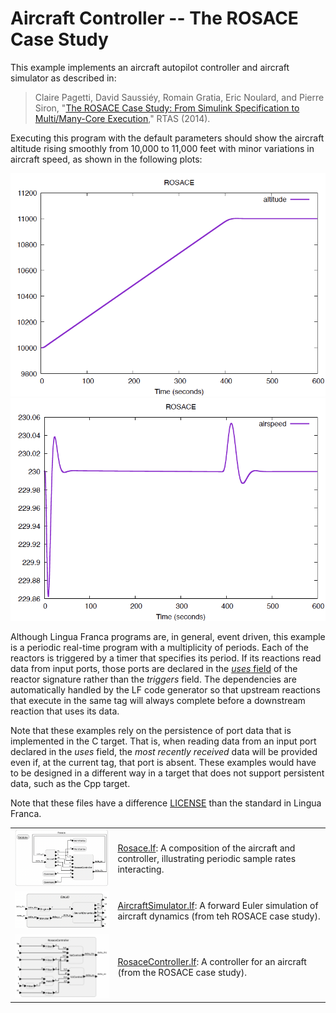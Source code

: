 # Aircraft Controller -- The ROSACE Case Study

This example implements an aircraft autopilot controller and aircraft simulator as described in:

> Claire Pagetti, David Saussiéy, Romain Gratia, Eric Noulard, and Pierre Siron, "[The ROSACE Case Study: From Simulink Specification to Multi/Many-Core Execution](https://doi.org/10.1109/RTAS.2014.6926012)," RTAS (2014).

Executing this program with the default parameters should show the aircraft altitude rising smoothly from 10,000 to 11,000 feet with minor variations in aircraft speed, as shown in the following plots:

![aircraft altitude vs. time](altitude.png)
![aircraft speed vs. time](speed.png)

Although Lingua Franca programs are, in general, event driven, this example is a periodic real-time program with a multiplicity of periods. Each of the reactors is triggered by a timer that specifies its period. If its reactions read data from input ports, those ports are declared in the [*uses* field](https://www.lf-lang.org/docs/handbook/inputs-and-outputs?target=c#triggers-effects-and-uses) of the reactor signature rather than the *triggers* field. The dependencies are automatically handled by the LF code generator so that upstream reactions that execute in the same tag will always complete before a downstream reaction that uses its data.

Note that these examples rely on the persistence of port data that is implemented in the C target. That is, when reading data from an input port declared in the *uses* field, the *most recently received* data will be provided even if, at the current tag, that port is absent. These examples would have to be designed in a different way in a target that does not support persistent data, such as the Cpp target.

Note that these files have a difference [LICENSE](LICENSE.md) than the standard in Lingua Franca.


<table>
<tr>
<td> <img src="Rosace.png" alt="Rosace" width="400">
<td> <a href="Rosace.lf">Rosace.lf</a>: A composition of the aircraft and controller, illustrating periodic sample rates interacting.</td>
</tr>
<tr>
<td> <img src="AircraftSimulator.png" alt="Aircraft simulator" width="400">
<td> <a href="AircraftSimulator.lf">AircraftSimulator.lf</a>: A forward Euler simulation of aircraft dynamics (from teh ROSACE case study).</td>
</tr>
<tr>
<td> <img src="RosaceController.png" alt="Rosace controller" width="400">
<td> <a href="RosaceController.lf">RosaceController.lf</a>: A controller for an aircraft (from the ROSACE case study).</td>
</tr>
</table>
